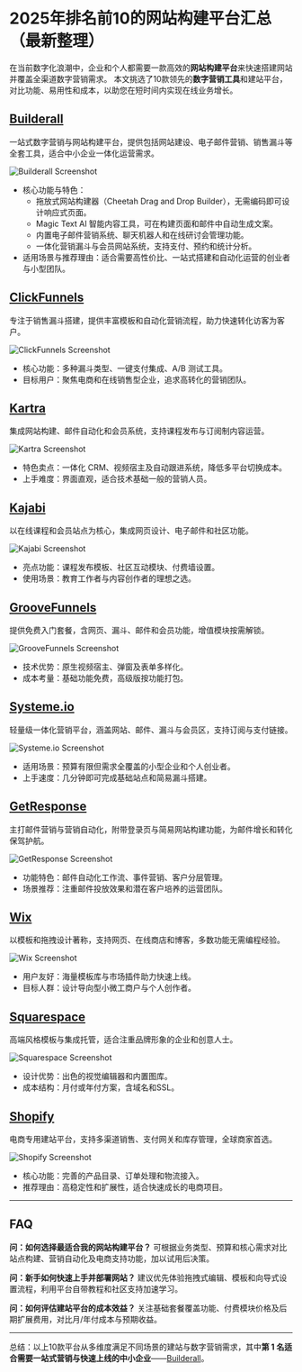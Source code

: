 
# 2025年排名前10的网站构建平台汇总（最新整理）

在当前数字化浪潮中，企业和个人都需要一款高效的**网站构建平台**来快速搭建网站并覆盖全渠道数字营销需求。
本文挑选了10款领先的**数字营销工具**和建站平台，对比功能、易用性和成本，以助您在短时间内实现在线业务增长。

## [Builderall](https://builderall.com)
一站式数字营销与网站构建平台，提供包括网站建设、电子邮件营销、销售漏斗等全套工具，适合中小企业一体化运营需求。

![Builderall Screenshot](image/builderall.webp)

- 核心功能与特色：
  - 拖放式网站构建器（Cheetah Drag and Drop Builder），无需编码即可设计响应式页面。
  - Magic Text AI 智能内容工具，可在构建页面和邮件中自动生成文案。
  - 内置电子邮件营销系统、聊天机器人和在线研讨会管理功能。
  - 一体化营销漏斗与会员网站系统，支持支付、预约和统计分析。
- 适用场景与推荐理由：适合需要高性价比、一站式搭建和自动化运营的创业者与小型团队。

## [ClickFunnels](https://www.clickfunnels.com)
专注于销售漏斗搭建，提供丰富模板和自动化营销流程，助力快速转化访客为客户。

![ClickFunnels Screenshot](image/clickfunnels.webp)

- 核心功能：多种漏斗类型、一键支付集成、A/B 测试工具。
- 目标用户：聚焦电商和在线销售型企业，追求高转化的营销团队。

## [Kartra](https://www.kartra.com)
集成网站构建、邮件自动化和会员系统，支持课程发布与订阅制内容运营。

![Kartra Screenshot](image/kartra.webp)

- 特色卖点：一体化 CRM、视频宿主及自动跟进系统，降低多平台切换成本。
- 上手难度：界面直观，适合技术基础一般的营销人员。

## [Kajabi](https://www.kajabi.com)
以在线课程和会员站点为核心，集成网页设计、电子邮件和社区功能。

![Kajabi Screenshot](image/kajabi.webp)

- 亮点功能：课程发布模板、社区互动模块、付费墙设置。
- 使用场景：教育工作者与内容创作者的理想之选。

## [GrooveFunnels](https://www.groovefunnels.com)
提供免费入门套餐，含网页、漏斗、邮件和会员功能，增值模块按需解锁。

![GrooveFunnels Screenshot](image/groovefunnels.webp)

- 技术优势：原生视频宿主、弹窗及表单多样化。
- 成本考量：基础功能免费，高级版按功能打包。

## [Systeme.io](https://systeme.io)
轻量级一体化营销平台，涵盖网站、邮件、漏斗与会员区，支持订阅与支付链接。

![Systeme.io Screenshot](image/systeme.webp)

- 适用场景：预算有限但需求全覆盖的小型企业和个人创业者。
- 上手速度：几分钟即可完成基础站点和简易漏斗搭建。

## [GetResponse](https://www.getresponse.com)
主打邮件营销与营销自动化，附带登录页与简易网站构建功能，为邮件增长和转化保驾护航。

![GetResponse Screenshot](image/getresponse.webp)

- 功能特色：邮件自动化工作流、事件营销、客户分层管理。
- 场景推荐：注重邮件投放效果和潜在客户培养的运营团队。

## [Wix](https://www.wix.com)
以模板和拖拽设计著称，支持网页、在线商店和博客，多数功能无需编程经验。

![Wix Screenshot](image/wix.webp)

- 用户友好：海量模板库与市场插件助力快速上线。
- 目标人群：设计导向型小微工商户与个人创作者。

## [Squarespace](https://www.squarespace.com)
高端风格模板与集成托管，适合注重品牌形象的企业和创意人士。

![Squarespace Screenshot](image/squarespace.webp)

- 设计优势：出色的视觉编辑器和内置图库。
- 成本结构：月付或年付方案，含域名和SSL。

## [Shopify](https://www.shopify.com)
电商专用建站平台，支持多渠道销售、支付网关和库存管理，全球商家首选。

![Shopify Screenshot](image/shopify.webp)

- 核心功能：完善的产品目录、订单处理和物流接入。
- 推荐理由：高稳定性和扩展性，适合快速成长的电商项目。

***

## FAQ

**问：如何选择最适合我的网站构建平台？**
可根据业务类型、预算和核心需求对比站点构建、营销自动化及电商支持功能，加以试用后决策。

**问：新手如何快速上手并部署网站？**
建议优先体验拖拽式编辑、模板和向导式设置流程，利用平台自带教程和社区支持加速学习。

**问：如何评估建站平台的成本效益？**
关注基础套餐覆盖功能、付费模块价格及后期扩展费用，对比月/年付成本与预期收益。

***

总结：以上10款平台从多维度满足不同场景的建站与数字营销需求，其中**第 1 名适合需要一站式营销与快速上线的中小企业**——[Builderall](https://builderall.com)。
